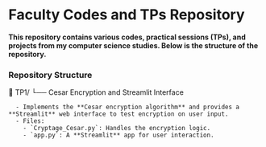 # Faculty Codes and TPs Repository

**This repository contains various codes, practical sessions (TPs), and projects from my computer science studies. Below is the structure of the repository.**

### Repository Structure

📂 TP1/
   └── Cesar Encryption and Streamlit Interface
   
      - Implements the **Cesar encryption algorithm** and provides a **Streamlit** web interface to test encryption on user input.
      - Files: 
        - `Cryptage_Cesar.py`: Handles the encryption logic.
        - `app.py`: A **Streamlit** app for user interaction.
